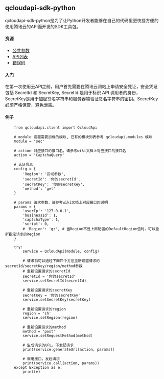 ## qcloudapi-sdk-python

qcloudapi-sdk-python是为了让Python开发者能够在自己的代码里更快捷方便的使用腾讯云的API而开发的SDK工具包。

#### 资源

- [公共参数](http://wiki.qcloud.com/wiki/%E5%85%AC%E5%85%B1%E5%8F%82%E6%95%B0)
- [API列表](http://wiki.qcloud.com/wiki/API)
- [错误码](http://wiki.qcloud.com/wiki/%E9%94%99%E8%AF%AF%E7%A0%81)

#### 入门

在第一次使用云API之前，用户首先需要在腾讯云网站上申请安全凭证，安全凭证包括 SecretId 和 SecretKey, SecretId 是用于标识 API 调用者的身份，SecretKey是用于加密签名字符串和服务器端验证签名字符串的密钥。SecretKey 必须严格保管，避免泄露。


#### 例子

```
    from qcloudapi.client import QcloudApi

    # module 设置需要加载的模块, 已有的模块列表参考 qcloudapi.modules 模块
    module = 'sec'

    # action 对应接口的接口名，请参考wiki文档上对应接口的接口名
    action = 'CaptchaQuery'

    # 认证信息
    config = {
        'Region': '区域参数',
        'secretId': '你的secretId',
        'secretKey': '你的secretKey',
        'method': 'get'
    }

    # params 请求参数，请参考wiki文档上对应接口的说明
    params = {
        'userIp': '127.0.0.1',
        'businessId': 1,
        'captchaType': 1,
        'script': 0,
        # 'Region': 'gz', # 当Region不是上面配置的DefaultRegion值时，可以重新指定请求的Region
    }

    try:
        service = QcloudApi(module, config)

        # 请求前可以通过下面四个方法重新设置请求的secretId/secretKey/region/method参数
        # 重新设置请求的secretId
        secretId = '你的secretId'
        service.setSecretId(secretId)

        # 重新设置请求的secretKey
        secretKey = '你的secretKey'
        service.setSecretKey(secretKey)

        # 重新设置请求的region
        region = 'sh'
        service.setRegion(region)

        # 重新设置请求的method
        method = 'post'
        service.setRequestMethod(method)

        # 生成请求的URL，不发起请求
        print(service.generateUrl(action, params))

        # 调用接口，发起请求
        print(service.call(action, params))
    except Exception as e:
        print(e)
```
